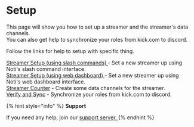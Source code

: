 # Setup

This page will show you how to set up a streamer and the streamer's data channels. \
You can also get help to synchronize your roles from kick.com to discord.



Follow the links for help to setup with specific thing.

[Streamer Setup (using slash commands) ](streamer.md)- Set a new streamer up using Noti's slash command interface. \
[Streamer Setup (using web dashboard) ](streamer-setup-web-dashboard.md)- Set a new streamer up using Noti's web dashboard interface. \
[Streamer Counter](streamer-counter.md) - Create some data channels for the streamer.\
[Verify and Sync](../../verify-and-sync.md) - Synchronize your roles from kick.com to discord.

{% hint style="info" %}
**Support**

If you need any help, join our [support server. ](https://discord.com/invite/xq6F6ZkUte)
{% endhint %}
